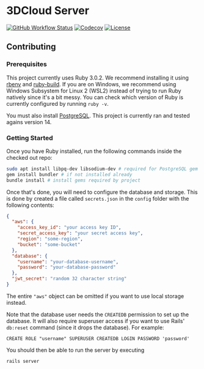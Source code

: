# 3DCloud Server
[![GitHub Workflow Status](https://img.shields.io/github/workflow/status/3DCloud/Server/Rails?style=flat-square)](https://github.com/3DCloud/Server/actions/workflows/rails.yml)
[![Codecov](https://img.shields.io/codecov/c/github/3DCloud/Server?style=flat-square)](https://codecov.io/gh/3DCloud/Server)
[![License](https://img.shields.io/github/license/3DCloud/Server?style=flat-square)](https://github.com/3DCloud/Server/blob/main/LICENSE)

## Contributing
### Prerequisites
This project currently uses Ruby 3.0.2. We recommend installing it using [rbenv](https://github.com/rbenv/rbenv) and [ruby-build](https://github.com/rbenv/ruby-build). If you are on Windows, we recommend using Windows Subsystem for Linux 2 (WSL2) instead of trying to run Ruby natively since it's a bit messy. You can check which version of Ruby is currently configured by running `ruby -v`.

You must also install [PostgreSQL](https://www.postgresql.org/download/). This project is currently ran and tested agains version 14.

### Getting Started
Once you have Ruby installed, run the following commands inside the checked out repo:
```bash
sudo apt install libpq-dev libsodium-dev # required for PostgreSQL gem's native extensions & JWT signing
gem install bundler # if not installed already
bundle install # install gems required by project
```

Once that's done, you will need to configure the database and storage. This is done by created a file called `secrets.json` in the `config` folder with the following contents:
```json
{
  "aws": {
    "access_key_id": "your access key ID",
    "secret_access_key": "your secret access key",
    "region": "some-region",
    "bucket": "some-bucket"
  },
  "database": {
    "username": "your-database-username",
    "password": "your-database-password"
  },
  "jwt_secret": "random 32 character string"
}
```

The entire `"aws"` object can be omitted if you want to use local storage instead.

Note that the database user needs the `CREATEDB` permission to set up the database. It will also require superuser access if you want to use Rails' `db:reset` command (since it drops the database).
For example:
```postgresql
CREATE ROLE "username" SUPERUSER CREATEDB LOGIN PASSWORD 'password'
```

You should then be able to run the server by executing
```
rails server
```
